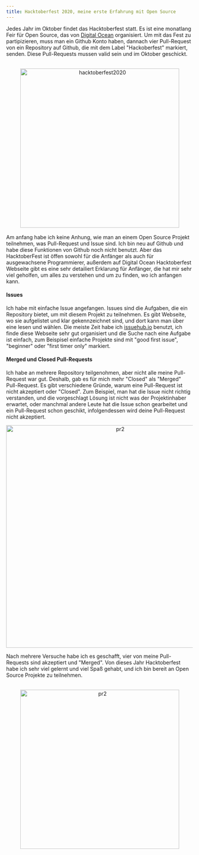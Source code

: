 ```yaml
---
title: Hacktoberfest 2020, meine erste Erfahrung mit Open Source
---
```


Jedes Jahr im Oktober findet das Hacktoberfest statt.
Es ist eine monatlang Feir für Open Source, das von [Digital Ocean](https://hacktoberfest.digitalocean.com) organisiert. 
Um mit das Fest zu partipizieren,  muss man ein Github Konto haben, dannach vier Pull-Request von ein Repository auf Github, 
die mit dem Label "Hackoberfest" markiert, senden. Diese Pull-Requests mussen valid sein und im Oktober geschickt. 

<br>
<center><img width="429" alt="hacktoberfest2020" src="https://user-images.githubusercontent.com/72214216/97263847-124f2c80-1824-11eb-9464-0269ece114ea.png"></center>

<br>
Am anfang habe ich keine Anhung, wie man an einem Open Source Projekt teilnehmen, was Pull-Request und Issue sind. 
Ich bin neu auf Github und habe diese Funktionen von Github noch nicht benutzt.
Aber das HacktoberFest ist öffen sowohl für die Anfänger als auch für ausgewachsene Programmierer, außerdem auf Digital Ocean Hacktoberfest Webseite gibt es eine sehr detailiert Erklarung für Anfänger, die hat mir sehr viel geholfen, um alles zu verstehen und um zu finden, wo ich anfangen kann.

#### Issues 
Ich habe mit einfache Issue angefangen. Issues sind die Aufgaben, die ein Repository bietet, um mit diesem Projekt zu teilnehmen. Es gibt Webseite, wo sie aufgelistet und klar gekennzeichnet sind, und dort kann man über eine lesen und wählen. Die meiste Zeit habe ich [issuehub.io](http://issuehub.io) benutzt, ich finde diese Webseite sehr gut organisiert und die Suche nach eine Aufgabe ist einfach, zum Beispisel einfache Projekte sind mit "good first issue", "beginner" oder "first timer only" markiert.

#### Merged und Closed Pull-Requests
Ich habe an mehrere Repository teilgenohmen, aber nicht alle meine Pull-Request war gut. Deshalb, gab es für mich mehr "Closed" als "Merged" Pull-Request.
Es gibt verschiedene Gründe, warum eine Pull-Request ist nicht akzeptiert oder "Closed". Zum Beispiel, man hat die Issue nicht richtig verstanden, und die vorgeschlagt Lösung ist nicht was der Projektinhaber erwartet, oder manchmal andere Leute hat die Issue schon gearbeitet und ein Pull-Request schon geschikt, infolgendessen wird deine Pull-Request nicht akzeptiert. 
<center><img width="600" alt="pr2" src="(https://user-images.githubusercontent.com/72214216/97279539-67e30380-183b-11eb-8a62-3cd26ef96b03.PNG"></center>


Nach mehrere Versuche habe ich es geschafft, vier von meine Pull-Requests sind akzeptiert und "Merged". Von dieses Jahr Hacktoberfest habe ich sehr viel gelernt und viel Spaß gehabt, und ich bin bereit an Open Source Projekte zu teilnehmen.

<br>
<center><img width = "429" alt="pr2" src="https://user-images.githubusercontent.com/72214216/97266980-b1c2ee00-1829-11eb-8823-78821ba0ac42.PNG"></center> 
 
